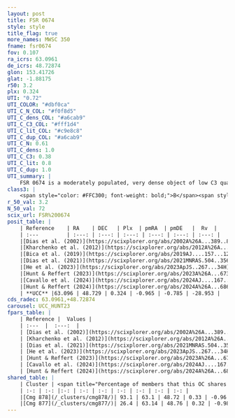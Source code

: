 ```yaml
---
layout: post
title: FSR 0674
style: style
title_flag: true
more_names: MWSC 350
fname: fsr0674
fov: 0.107
ra_icrs: 63.0961
de_icrs: 48.72874
glon: 153.41726
glat: -1.88175
r50: 3.2
plx: 0.324
UTI: "0.72"
UTI_COLOR: "#dbf0ca"
UTI_C_N_COL: "#f0f8d5"
UTI_C_dens_COL: "#a6cab9"
UTI_C_C3_COL: "#fff1d4"
UTI_C_lit_COL: "#c9e8c8"
UTI_C_dup_COL: "#a6cab9"
UTI_C_N: 0.61
UTI_C_dens: 1.0
UTI_C_C3: 0.38
UTI_C_lit: 0.8
UTI_C_dup: 1.0
UTI_summary: |
    FSR 0674 is a moderately populated, very dense object of low C3 quality. It is well-studied in the literature. This object shares a large percentage of members with 2 later reported entries.
class3: |
    <span style="color: #FFC300; font-weight: bold;">B</span><span style="color: red; font-weight: bold;">C</span>
r_50_val: 3.2
N_50_val: 72
scix_url: FSR%200674
posit_table: |
    | Reference    | RA    | DEC   | Plx  | pmRA  | pmDE   |  Rv  |
    | :---         | :---: | :---: | :---: | :---: | :---: | :---: |
    |[Dias et al. (2002)](https://scixplorer.org/abs/2002A%26A...389..871D) | 63.087 | 48.735 | -- | -2.37 | -1.78 | -- |
    |[Kharchenko et al. (2012)](https://scixplorer.org/abs/2012A%26A...543A.156K) | 63.094 | 48.728 | -- | -2.37 | -1.78 | -- |
    |[Bica et al. (2019)](https://scixplorer.org/abs/2019AJ....157...12B) | 63.086 | 48.733 | -- | -- | -- | -- |
    |[Dias et al. (2021)](https://scixplorer.org/abs/2021MNRAS.504..356D) | 63.098 | 48.73 | 0.275 | -0.894 | -0.871 | -- |
    |[He et al. (2023)](https://scixplorer.org/abs/2023ApJS..267...34H) | 63.1 | 48.728 | 0.333 | -0.976 | -0.781 | -13.09 |
    |[Hunt & Reffert (2023)](https://scixplorer.org/abs/2023A%26A...673A.114H) | 63.106 | 48.726 | 0.331 | -0.95 | -0.801 | -13.086 |
    |[Cavallo et al. (2024)](https://scixplorer.org/abs/2024AJ....167...12C) | 63.096 | 48.722 | 0.333 | -- | -- | -- |
    |[Hunt & Reffert (2024)](https://scixplorer.org/abs/2024A%26A...686A..42H) | 63.106 | 48.726 | 0.331 | -0.95 | -0.801 | -13.086 |
    | **UCC** |63.096 | 48.729 | 0.324 | -0.965 | -0.785 | -28.953 | 
cds_radec: 63.0961,+48.72874
carousel: UCC_HUNT23
fpars_table: |
    | Reference |  Values |
    | :---  |  :---:  |
    | [Dias et al. (2002)](https://scixplorer.org/abs/2002A%26A...389..871D) | `E(B-V)=1.02, Dist=3400.0, Age=8.56` |
    | [Kharchenko et al. (2012)](https://scixplorer.org/abs/2012A%26A...543A.156K) | `e_bv=1.02, distance=3400, log_age=8.56` |
    | [Dias et al. (2021)](https://scixplorer.org/abs/2021MNRAS.504..356D) | `Av=3.107, Dist=2944, logage=8.782, [Fe/H]=-0.14` |
    | [He et al. (2023)](https://scixplorer.org/abs/2023ApJS..267...34H) | `A0=3.6, m-M=12.35, logA=8.6` |
    | [Hunt & Reffert (2023)](https://scixplorer.org/abs/2023A%26A...673A.114H) | `AV50=3.205, diffAV50=2.02, MOD50=12.147, logAge50=8.436` |
    | [Cavallo et al. (2024)](https://scixplorer.org/abs/2024AJ....167...12C) | `AV50=3.72, dMod50=12.61, logAge50=8.4, [Fe/H]50=0.25` |
    | [Hunt & Reffert (2024)](https://scixplorer.org/abs/2024A%26A...686A..42H) | `MassJ=651.069` |
shared_table: |
    | Cluster | <span title="Percentage of members that this OC shares with the ones listed">%</span>   | RA   | DEC   | Plx   | pmRA  | pmDE  | Rv | UTI |
    | :-: | :-: |:-: | :-: | :-: | :-: | :-: | :-: | :-: |
    |[Cmg 878](/_clusters/cmg878/)| 93.1 | 63.1 | 48.72 | 0.33 | -0.96 | -0.78 | -27.17 |0.07 |
    |[Cmg 877](/_clusters/cmg877/)| 26.4 | 63.14 | 48.76 | 0.32 | -0.98 | -0.81 | -13.09 |0.07 |
---
```

